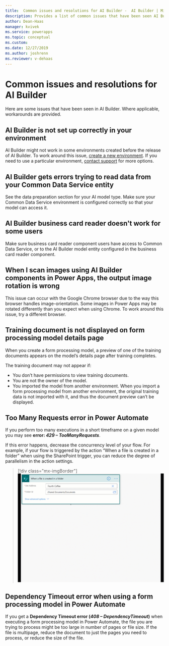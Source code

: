 ```yaml
---
title:  Common issues and resolutions for AI Builder -  AI Builder | Microsoft Docs
description: Provides a list of common issues that have been seen AI Builder, and potential workarounds where applicable.
author: Dean-Haas
manager: kvivek
ms.service: powerapps
ms.topic: conceptual
ms.custom: 
ms.date: 12/27/2019
ms.author: joshrenn
ms.reviewer: v-dehaas
---
```


# Common issues and resolutions for AI Builder

Here are some issues that have been seen in AI Builder. Where applicable, workarounds are provided.

## AI Builder is not set up correctly in your environment

AI Builder might not work in some environments created before the release of AI Builder. To work around this issue, [create a new environment](https://docs.microsoft.com/power-platform/admin/create-environment). If you need to use a particular environment, [contact support](https://docs.microsoft.com/power-platform/admin/get-help-support) for more options.

## AI Builder gets errors trying to read data from your Common Data Service entity

See the data preparation section for your AI model type. Make sure your Common Data Service environment is configured correctly so that your model can access it.

## AI Builder business card reader doesn't work for some users

Make sure business card reader component users have access to Common Data Service, or to the AI Builder model entity configured in the business card reader component.

## When I scan images using AI Builder components in Power Apps, the output image rotation is wrong

This issue can occur with the Google Chrome browser due to the way this browser handles image-orientation. Some images in Power Apps may be rotated differently than you expect when using Chrome. To work around this issue, try a different browser.

## Training document is not displayed on form processing model details page

When you create a form processing model, a preview of one of the training documents appears on the model’s details page after training completes.

The training document may not appear if:

* You don’t have permissions to view training documents.
* You are not the owner of the model. 
* You imported the model from another environment. When you import a form processing model from another environment, the original training data is not imported with it, and thus the document preview can’t be displayed.  

## Too Many Requests error in Power Automate

If you perform too many executions in a short timeframe on a given model you may see **error: _429 – TooManyRequests_**.

If this error happens, decrease the concurrency level of your flow. For example, if your flow is triggered by the action “When a file is created in a folder” when using the SharePoint trigger, you can reduce the degree of parallelism in the action settings.

   > [!div class="mx-imgBorder"]
   > ![Select images screen](media/too-many-requests-error-in-power-automate.gif "Reduce parallelism in Power Automate action")
   
## Dependency Timeout error when using a form processing model in Power Automate

If you get a **Dependency Timeout error (_408 – DependencyTimeout_)** when executing a form processing model in Power Automate, the file you are trying to process might be too large in number of pages or file size. If the file is multipage, reduce the document to just the pages you need to process, or reduce the size of the file. 
